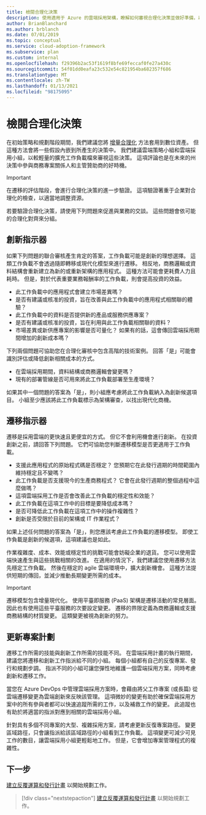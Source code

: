```yaml
---
title: 檢閱合理化決策
description: 使用適用于 Azure 的雲端採用架構，瞭解如何審視合理化決策並做好準備，以促進與業務的交談。
author: BrianBlanchard
ms.author: brblanch
ms.date: 07/01/2019
ms.topic: conceptual
ms.service: cloud-adoption-framework
ms.subservice: plan
ms.custom: internal
ms.openlocfilehash: f29396b2ac53f1619f8bfe69feccaf0fe27a430c
ms.sourcegitcommit: 54f01dd0eafa23c532e54c821954ba682357f686
ms.translationtype: MT
ms.contentlocale: zh-TW
ms.lasthandoff: 01/13/2021
ms.locfileid: "98175095"
---
```

# <a name="review-rationalization-decisions"></a>檢閱合理化決策

在初始策略和規劃階段期間，我們建議您將 [增量合理化](../digital-estate/rationalize.md#incremental-rationalization) 方法套用到數位資產。 但這種方法會將一些假設內嵌到所產生的決策中。 我們建議雲端策略小組和雲端採用小組，以較輕量的擴充工作負載檔來審視這些決策。 這項評論也是在未來的州決策中參與商務專案關係人和主管贊助商的好時機。

> [!IMPORTANT]
> 在遷移的評估階段，會進行合理化決策的進一步驗證。 這項驗證著重于企業對合理化的檢查，以適當地調整資源。

若要驗證合理化決策，請使用下列問題來促進與業務的交談。 這些問題會依可能的合理化對齊來分組。

## <a name="innovation-indicators"></a>創新指示器

如果下列問題的聯合審核產生肯定的答案，工作負載可能是創新的理想選擇。 這類工作負載不會透過隨即轉移或現代化模型來進行遷移。 相反地，商務邏輯或資料結構會重新建立為新的或重新架構的應用程式。 這種方法可能會更耗費人力且耗時。 但是，對於代表重要業務報酬率的工作負載，則會提高投資的效益。

- 此工作負載中的應用程式會建立市場差異嗎？
- 是否有建議或核准的投資，旨在改善與此工作負載中的應用程式相關聯的體驗？
- 此工作負載中的資料是否提供新的產品或服務供應專案？
- 是否有建議或核准的投資，旨在利用與此工作負載相關聯的資料？
- 市場差異或新供應專案的影響是否可量化？ 如果有的話，這會傳回雲端採用期間增加的創新成本嗎？

下列兩個問題可協助您在合理化審核中包含高階的技術案例。 回答「是」可能會識別評估或降低創新相關成本的方式。

- 在雲端採用期間，資料結構或商務邏輯會變更嗎？
- 現有的部署管線是否可用來將此工作負載部署至生產環境？

如果其中一個問題的答案為「是」，則小組應考慮將此工作負載納入為創新候選項目。 小組至少應該將此工作負載標示為架構審查，以找出現代化商機。

## <a name="migration-indicators"></a>遷移指示器

遷移是採用雲端的更快速且更便宜的方式。 但它不會利用機會進行創新。 在投資創新之前，請回答下列問題。 它們可協助您判斷遷移模型是否更適用于工作負載。

- 支援此應用程式的原始程式碼是否穩定？ 您預期它在此發行週期的時間範圍內維持穩定且不變嗎？
- 此工作負載是否支援現今的生產商務程式？ 它會在此發行週期的整個過程中這麼做嗎？
- 這項雲端採用工作是否會改善此工作負載的穩定性和效能？
- 此工作負載在這項工作中的目標是要降低成本嗎？
- 是否可降低此工作負載在這項工作中的操作複雜性？
- 創新是否受限於目前的架構或 IT 作業程式？

如果上述任何問題的答案為「是」，則您應該考慮此工作負載的遷移模型。 即使工作負載是創新的候選項，這項建議也是如此。

作業複雜度、成本、效能或穩定性的挑戰可能會妨礙企業的退貨。 您可以使用雲端快速產生與這些挑戰相關的改進。 在適用的情況下，我們建議您使用遷移方法先穩定工作負載。 然後在穩定的 agile 雲端環境中，擴大創新機會。 這種方法提供短期的傳回，並減少推動長期變更所需的成本。

> [!IMPORTANT]
> 遷移模型包含增量現代化。 使用平臺即服務 (PaaS) 架構是遷移活動的常見層面。 因此也有使用這些平臺服務的次要設定變更。 遷移的界限定義為商務邏輯或支援商務結構的材質變更。 這類變更被視為創新的努力。

## <a name="update-the-project-plan"></a>更新專案計劃

遷移工作所需的技能與創新工作所需的技能不同。 在雲端採用計畫的執行期間，建議您將遷移和創新工作指派給不同的小組。 每個小組都有自己的反復專案、發行和規劃步調。 指派不同的小組可讓您彈性地維護一個雲端採用方案，同時考慮創新和遷移工作。

當您在 Azure DevOps 中管理雲端採用方案時，會藉由將父工作專案 (或長篇) 從雲端遷移變更為雲端創新來反映該管理。 這項微妙的變更有助於確保雲端採用方案中的所有參與者都可以快速追蹤所需的工作，以及補救工作的變更。 此追蹤也有助於將適當的指派對應到相關的雲端採用小組。

針對具有多個不同專案的大型、複雜採用方案，請考慮更新反復專案路徑。 變更區域路徑，只會讓指派給該區域路徑的小組看到工作負載。 這項變更可減少可見工作的數目，讓雲端採用小組更輕鬆地工作。 但是，它會增加專案管理程式的複雜性。

## <a name="next-steps"></a>下一步

[建立反覆運算和發行計畫](./iteration-paths.md) 以開始規劃工作。

> [!div class="nextstepaction"]
> [建立反覆運算和發行計畫](./iteration-paths.md) 以開始規劃工作。
